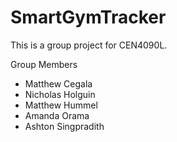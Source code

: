 # SmartGymTracker

This is a group project for CEN4090L.

Group Members
  - Matthew Cegala
  - Nicholas Holguin
  - Matthew Hummel
  - Amanda Orama
  - Ashton Singpradith
